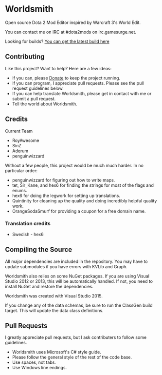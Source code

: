 Worldsmith
==========

Open source Dota 2 Mod Editor inspired by Warcraft 3's World Edit.  

You can contact me on IRC at #dota2mods on irc.gamesurge.net.  

Looking for builds?  [You can get the latest build here](http://rhoyne.cloudapp.net:8010/Dev/)


## Contributing

Like this project? Want to help?  Here are a few ideas:

* If you can, please [Donate] to keep the project running.  
* If you can program, I appreciate pull requests.  Please see the pull request guidelines below.
* If you can help translate Worldsmith, please get in contact with me or submit a pull request. 
* Tell the world about Worldsmith.  


## Credits

Current Team

* RoyAwesome
* SinZ
* Aderum
* penguinwizzard

Without a few people, this project would be much much harder.  In no particular order:

* penguinwizzard for figuring out how to write maps.
* tet, Sir_Kane, and hex6 for finding the strings for most of the flags and enums.
* hex6 for doing the legwork for setting up translations.
* Quintinity for cleaning up the quality and doing incredibly helpful quality work.  
* OrangeSodaSmurf for providing a coupon for a free domain name.

### Translation credits

* Swedish - hex6



## Compiling the Source

All major dependencies are included in the repository.  You may have to update submodules if you have errors with KVLib and Graph.  

Worldsmith also relies on some NuGet packages.  If you are using Visual Studio 2012 or 2013, this will be automatically handled.  If not, you need to install NuGet and restore the dependencies. 

Worldsmith was created with Visual Studio 2015.

If you change any of the data schemas, be sure to run the ClassGen build target.  This will update the data class definitions.

## Pull Requests 
I greatly appreciate pull requests, but I ask contributers to follow some guidelines. 

* Worldsmith uses Microsoft's C# style guide.  
* Please follow the general style of the rest of the code base.
* Use spaces, not tabs.  
* Use Windows line endings.



[Donate]: https://www.paypal.com/cgi-bin/webscr?cmd=_donations&business=WF8XJ8SVQ9UAU&lc=US&item_name=Garrett%20Fleenor&item_number=Worldsmith&currency_code=USD&bn=PP%2dDonationsBF%3abtn_donate_SM%2egif%3aNonHosted
